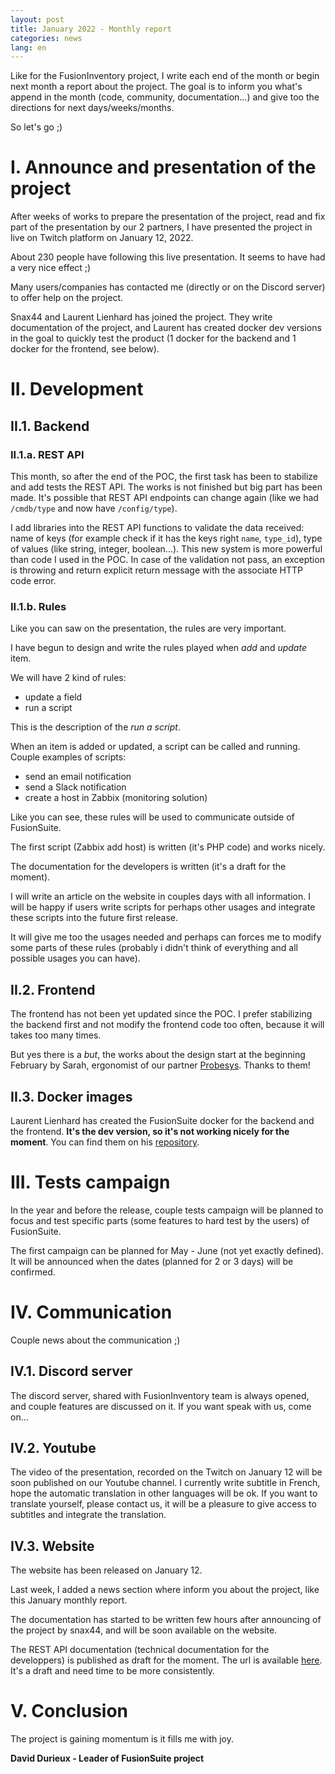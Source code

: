 ```yaml
---
layout: post
title: January 2022 - Monthly report
categories: news
lang: en
---
```


Like for the FusionInventory project, I write each end of the month or begin next month a report about the project. The goal is to inform you what's append in the month (code, community, documentation...) and give too the directions for next days/weeks/months.

So let's go ;)

# I. Announce and presentation of the project

After weeks of works to prepare the presentation of the project, read and fix part of the presentation by our 2 partners, I have presented the project in live on Twitch platform on January 12, 2022.

About 230 people have following this live presentation. It seems to have had a very nice effect ;)

Many users/companies has contacted me (directly or on the Discord server) to offer help on the project.

Snax44 and Laurent Lienhard has joined the project. They write documentation of the project, and Laurent has created docker dev versions in the goal to quickly test the product (1 docker for the backend and 1 docker for the frontend, see below).


# II. Development

## II.1. Backend

### II.1.a. REST API

This month, so after the end of the POC, the first task has been to stabilize and add tests the REST API. The works is not finished but big part has been made. It's possible that REST API endpoints can change again (like we had `/cmdb/type` and now have `/config/type`).

I add libraries into the REST API functions to validate the data received: name of keys (for example check if it has the keys right `name`, `type_id`), type of values (like string, integer, boolean...). This new system is more powerful than code I used in the POC. In case of the validation not pass, an exception is throwing and return explicit return message with the associate HTTP code error.


### II.1.b. Rules

Like you can saw on the presentation, the rules are very important.

I have begun to design and write the rules played when *add* and *update* item.

We will have 2 kind of rules:

* update a field
* run a script

This is the description of the *run a script*.

When an item is added or updated, a script can be called and running. Couple examples of scripts:

* send an email notification
* send a Slack notification
* create a host in Zabbix (monitoring solution)

Like you can see, these rules will be used to communicate outside of FusionSuite.

The first script (Zabbix add host) is written (it's PHP code) and works nicely.

The documentation for the developers is written (it's a draft for the moment).

I will write an article on the website in couples days with all information. I will be happy if users write scripts for perhaps other usages and integrate these scripts into the future first release.

It will give me too the usages needed and perhaps can forces me to modify some parts of these rules (probably i didn't think of everything and all possible usages you can have).

## II.2. Frontend

The frontend has not been yet updated since the POC. I prefer stabilizing the backend first and not modify the frontend code too often, because it will takes too many times.

But yes there is a *but*, the works about the design start at the beginning February by Sarah, ergonomist of our partner [Probesys](https://www.probesys.com/). Thanks to them!


## II.3. Docker images

Laurent Lienhard has created the FusionSuite docker for the backend and the frontend. **It's the dev version, so it's not working nicely for the moment**. You can find them on his [repository](https://github.com/LaurentLienhard/FusionSuite-Docker).



# III. Tests campaign

In the year and before the release, couple tests campaign will be planned to focus and test specific parts (some features to hard test by the users) of FusionSuite.

The first campaign can be planned for May - June (not yet exactly defined). It will be announced when the dates (planned for 2 or 3 days) will be confirmed.

# IV. Communication

Couple news about the communication ;)

## IV.1. Discord server

The discord server, shared with FusionInventory team is always opened, and couple features are discussed on it. If you want speak with us, come on...


## IV.2. Youtube

The video of the presentation, recorded on the Twitch on January 12 will be soon published on our Youtube channel. I currently write subtitle in French, hope the automatic translation in other languages will be ok. If you want to translate yourself, please contact us, it will be a pleasure to give access to subtitles and integrate the translation.

## IV.3. Website

The website has been released on January 12.

Last week, I added a news section where inform you about the project, like this January monthly report.

The documentation has started to be written few hours after announcing of the project by snax44, and will be soon available on the website.

The REST API documentation (technical documentation for the developpers) is published as draft for the moment. The url is available [here](https://fusionsuite.org/documentation/restapi/). It's a draft and need time to be more consistently.



# V. Conclusion

The project is gaining momentum is it fills me with joy.



**David Durieux - Leader of FusionSuite project**
